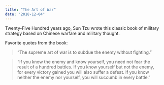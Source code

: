 ```yaml
---
title: "The Art of War"
date: "2018-12-04"
---
```


Twenty-Five Hundred years ago, Sun Tzu wrote this classic book of military strategy based on Chinese warfare and military thought.

Favorite quotes from the book:

> “The supreme art of war is to subdue the enemy without fighting.”

> “If you know the enemy and know yourself, you need not fear the result of a hundred battles. If you know yourself but not the enemy, for every victory gained you will also suffer a defeat. If you know neither the enemy nor yourself, you will succumb in every battle.”
